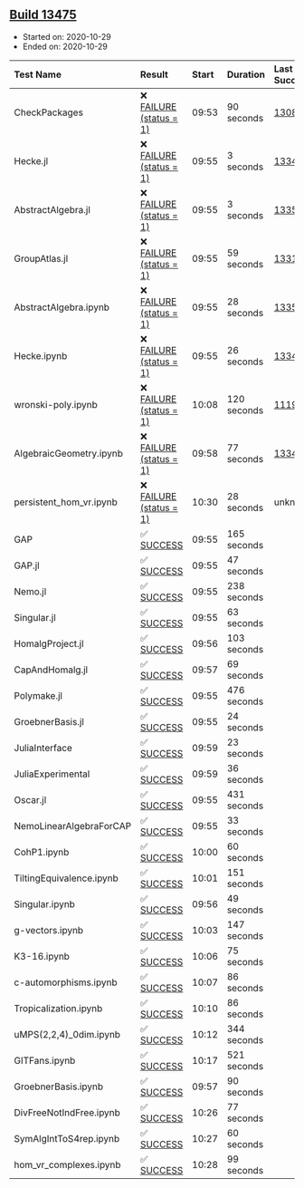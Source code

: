 ## [Build 13475](https://oscarci.mathematik.uni-kl.de/job/oscar/13475/)

* Started on: 2020-10-29
* Ended on: 2020-10-29

| Test Name    | Result | Start | Duration | Last Success | First Failure |
|:-------------|:-------|:------|:---------|:-------------|:--------------|
| CheckPackages | ❌ [FAILURE (status = 1)](https://oscarci.mathematik.uni-kl.de/job/oscar/13475/artifact/logs/build-13475/CheckPackages.log) | 09:53 | 90 seconds | [13085](https://oscarci.mathematik.uni-kl.de/job/oscar/13085/) | [13086](https://oscarci.mathematik.uni-kl.de/job/oscar/13086/) |
| Hecke.jl | ❌ [FAILURE (status = 1)](https://oscarci.mathematik.uni-kl.de/job/oscar/13475/artifact/logs/build-13475/Hecke.jl.log) | 09:55 | 3 seconds | [13341](https://oscarci.mathematik.uni-kl.de/job/oscar/13341/) | [13342](https://oscarci.mathematik.uni-kl.de/job/oscar/13342/) |
| AbstractAlgebra.jl | ❌ [FAILURE (status = 1)](https://oscarci.mathematik.uni-kl.de/job/oscar/13475/artifact/logs/build-13475/AbstractAlgebra.jl.log) | 09:55 | 3 seconds | [13355](https://oscarci.mathematik.uni-kl.de/job/oscar/13355/) | [13356](https://oscarci.mathematik.uni-kl.de/job/oscar/13356/) |
| GroupAtlas.jl | ❌ [FAILURE (status = 1)](https://oscarci.mathematik.uni-kl.de/job/oscar/13475/artifact/logs/build-13475/GroupAtlas.jl.log) | 09:55 | 59 seconds | [13311](https://oscarci.mathematik.uni-kl.de/job/oscar/13311/) | [13312](https://oscarci.mathematik.uni-kl.de/job/oscar/13312/) |
| AbstractAlgebra.ipynb | ❌ [FAILURE (status = 1)](https://oscarci.mathematik.uni-kl.de/job/oscar/13475/artifact/logs/build-13475/AbstractAlgebra.ipynb.log) | 09:55 | 28 seconds | [13355](https://oscarci.mathematik.uni-kl.de/job/oscar/13355/) | [13356](https://oscarci.mathematik.uni-kl.de/job/oscar/13356/) |
| Hecke.ipynb | ❌ [FAILURE (status = 1)](https://oscarci.mathematik.uni-kl.de/job/oscar/13475/artifact/logs/build-13475/Hecke.ipynb.log) | 09:55 | 26 seconds | [13341](https://oscarci.mathematik.uni-kl.de/job/oscar/13341/) | [13342](https://oscarci.mathematik.uni-kl.de/job/oscar/13342/) |
| wronski-poly.ipynb | ❌ [FAILURE (status = 1)](https://oscarci.mathematik.uni-kl.de/job/oscar/13475/artifact/logs/build-13475/wronski-poly.ipynb.log) | 10:08 | 120 seconds | [11192](https://oscarci.mathematik.uni-kl.de/job/oscar/11192/) | [11193](https://oscarci.mathematik.uni-kl.de/job/oscar/11193/) |
| AlgebraicGeometry.ipynb | ❌ [FAILURE (status = 1)](https://oscarci.mathematik.uni-kl.de/job/oscar/13475/artifact/logs/build-13475/AlgebraicGeometry.ipynb.log) | 09:58 | 77 seconds | [13341](https://oscarci.mathematik.uni-kl.de/job/oscar/13341/) | [13342](https://oscarci.mathematik.uni-kl.de/job/oscar/13342/) |
| persistent_hom_vr.ipynb | ❌ [FAILURE (status = 1)](https://oscarci.mathematik.uni-kl.de/job/oscar/13475/artifact/logs/build-13475/persistent_hom_vr.ipynb.log) | 10:30 | 28 seconds | unknown | unknown |
| GAP | ✅ [SUCCESS](https://oscarci.mathematik.uni-kl.de/job/oscar/13475/artifact/logs/build-13475/GAP.log) | 09:55 | 165 seconds |  |  |
| GAP.jl | ✅ [SUCCESS](https://oscarci.mathematik.uni-kl.de/job/oscar/13475/artifact/logs/build-13475/GAP.jl.log) | 09:55 | 47 seconds |  |  |
| Nemo.jl | ✅ [SUCCESS](https://oscarci.mathematik.uni-kl.de/job/oscar/13475/artifact/logs/build-13475/Nemo.jl.log) | 09:55 | 238 seconds |  |  |
| Singular.jl | ✅ [SUCCESS](https://oscarci.mathematik.uni-kl.de/job/oscar/13475/artifact/logs/build-13475/Singular.jl.log) | 09:55 | 63 seconds |  |  |
| HomalgProject.jl | ✅ [SUCCESS](https://oscarci.mathematik.uni-kl.de/job/oscar/13475/artifact/logs/build-13475/HomalgProject.jl.log) | 09:56 | 103 seconds |  |  |
| CapAndHomalg.jl | ✅ [SUCCESS](https://oscarci.mathematik.uni-kl.de/job/oscar/13475/artifact/logs/build-13475/CapAndHomalg.jl.log) | 09:57 | 69 seconds |  |  |
| Polymake.jl | ✅ [SUCCESS](https://oscarci.mathematik.uni-kl.de/job/oscar/13475/artifact/logs/build-13475/Polymake.jl.log) | 09:55 | 476 seconds |  |  |
| GroebnerBasis.jl | ✅ [SUCCESS](https://oscarci.mathematik.uni-kl.de/job/oscar/13475/artifact/logs/build-13475/GroebnerBasis.jl.log) | 09:55 | 24 seconds |  |  |
| JuliaInterface | ✅ [SUCCESS](https://oscarci.mathematik.uni-kl.de/job/oscar/13475/artifact/logs/build-13475/JuliaInterface.log) | 09:59 | 23 seconds |  |  |
| JuliaExperimental | ✅ [SUCCESS](https://oscarci.mathematik.uni-kl.de/job/oscar/13475/artifact/logs/build-13475/JuliaExperimental.log) | 09:59 | 36 seconds |  |  |
| Oscar.jl | ✅ [SUCCESS](https://oscarci.mathematik.uni-kl.de/job/oscar/13475/artifact/logs/build-13475/Oscar.jl.log) | 09:55 | 431 seconds |  |  |
| NemoLinearAlgebraForCAP | ✅ [SUCCESS](https://oscarci.mathematik.uni-kl.de/job/oscar/13475/artifact/logs/build-13475/NemoLinearAlgebraForCAP.log) | 09:55 | 33 seconds |  |  |
| CohP1.ipynb | ✅ [SUCCESS](https://oscarci.mathematik.uni-kl.de/job/oscar/13475/artifact/logs/build-13475/CohP1.ipynb.log) | 10:00 | 60 seconds |  |  |
| TiltingEquivalence.ipynb | ✅ [SUCCESS](https://oscarci.mathematik.uni-kl.de/job/oscar/13475/artifact/logs/build-13475/TiltingEquivalence.ipynb.log) | 10:01 | 151 seconds |  |  |
| Singular.ipynb | ✅ [SUCCESS](https://oscarci.mathematik.uni-kl.de/job/oscar/13475/artifact/logs/build-13475/Singular.ipynb.log) | 09:56 | 49 seconds |  |  |
| g-vectors.ipynb | ✅ [SUCCESS](https://oscarci.mathematik.uni-kl.de/job/oscar/13475/artifact/logs/build-13475/g-vectors.ipynb.log) | 10:03 | 147 seconds |  |  |
| K3-16.ipynb | ✅ [SUCCESS](https://oscarci.mathematik.uni-kl.de/job/oscar/13475/artifact/logs/build-13475/K3-16.ipynb.log) | 10:06 | 75 seconds |  |  |
| c-automorphisms.ipynb | ✅ [SUCCESS](https://oscarci.mathematik.uni-kl.de/job/oscar/13475/artifact/logs/build-13475/c-automorphisms.ipynb.log) | 10:07 | 86 seconds |  |  |
| Tropicalization.ipynb | ✅ [SUCCESS](https://oscarci.mathematik.uni-kl.de/job/oscar/13475/artifact/logs/build-13475/Tropicalization.ipynb.log) | 10:10 | 86 seconds |  |  |
| uMPS(2,2,4)_0dim.ipynb | ✅ [SUCCESS](https://oscarci.mathematik.uni-kl.de/job/oscar/13475/artifact/logs/build-13475/uMPS-2-2-4-_0dim.ipynb.log) | 10:12 | 344 seconds |  |  |
| GITFans.ipynb | ✅ [SUCCESS](https://oscarci.mathematik.uni-kl.de/job/oscar/13475/artifact/logs/build-13475/GITFans.ipynb.log) | 10:17 | 521 seconds |  |  |
| GroebnerBasis.ipynb | ✅ [SUCCESS](https://oscarci.mathematik.uni-kl.de/job/oscar/13475/artifact/logs/build-13475/GroebnerBasis.ipynb.log) | 09:57 | 90 seconds |  |  |
| DivFreeNotIndFree.ipynb | ✅ [SUCCESS](https://oscarci.mathematik.uni-kl.de/job/oscar/13475/artifact/logs/build-13475/DivFreeNotIndFree.ipynb.log) | 10:26 | 77 seconds |  |  |
| SymAlgIntToS4rep.ipynb | ✅ [SUCCESS](https://oscarci.mathematik.uni-kl.de/job/oscar/13475/artifact/logs/build-13475/SymAlgIntToS4rep.ipynb.log) | 10:27 | 60 seconds |  |  |
| hom_vr_complexes.ipynb | ✅ [SUCCESS](https://oscarci.mathematik.uni-kl.de/job/oscar/13475/artifact/logs/build-13475/hom_vr_complexes.ipynb.log) | 10:28 | 99 seconds |  |  |
